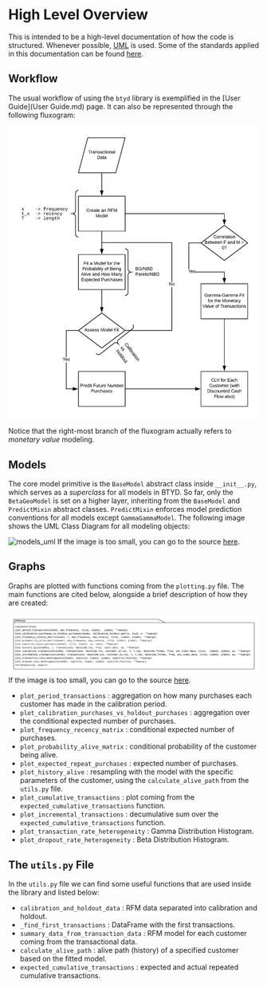 # High Level Overview

This is intended to be a high-level documentation of how the code is structured. Whenever possible, [UML](https://en.wikipedia.org/wiki/Unified_Modeling_Language) is used. Some of the standards applied in this documentation can be found [here](https://www.lucidchart.com/pages/uml-class-diagram).

## Workflow

The usual workflow of using the `btyd` library is exemplified in the [User Guide](User Guide.md) page. It can also be represented through the following fluxogram:

![Basic Workflow](https://raw.githubusercontent.com/ColtAllen/btyd/main/docs/source/_static/btyd_workflow.png)

Notice that the right-most branch of the fluxogram actually refers to *monetary value* modeling.

## Models

The core model primitive is the `BaseModel` abstract class inside `__init__.py`, which serves as a *superclass* for all models in BTYD. So far, only the `BetaGeoModel` is set on a higher layer, inheriting from the `BaseModel` and `PredictMixin` abstract classes. `PredictMixin` enforces model prediction conventions for all models except `GammaGammaModel`. The following image shows the UML Class Diagram for all modeling objects:

![models_uml](https://raw.githubusercontent.com/ColtAllen/btyd/main/docs/docs/source/_static/models_uml.png)
If the image is too small, you can go to the source [here](https://raw.githubusercontent.com/ColtAllen/btyd/main/docs/source/_static/models_uml.png).

## Graphs

Graphs are plotted with functions coming from the `plotting.py` file. The main functions are cited below, alongside a brief description of how they are created:

![plotting.py functions](https://raw.githubusercontent.com/ColtAllen/btyd/main/docs/source/_static/btyd_plotting.png)
If the image is too small, you can go to the source [here](https://raw.githubusercontent.com/ColtAllen/btyd/main/docs/source/_static/btyd_plotting.png).

- `plot_period_transactions` : aggregation on how many purchases each customer has made in the calibration period.
- `plot_calibration_purchases_vs_holdout_purchases` : aggregation over the conditional expected number of purchases.
- `plot_frequency_recency_matrix` : conditional expected number of purchases.
- `plot_probability_alive_matrix` : conditional probability of the customer being alive.
- `plot_expected_repeat_purchases` : expected number of purchases.
- `plot_history_alive` : resampling with the model with the specific parameters of the customer, using the `calculate_alive_path` from the `utils.py` file.
- `plot_cumulative_transactions` : plot coming from the `expected_cumulative_transactions` function.
- `plot_incremental_transactions` : decumulative sum over the `expected_cumulative_transactions` function.
- `plot_transaction_rate_heterogeneity` : Gamma Distribution Histogram.
- `plot_dropout_rate_heterogeneity` : Beta Distribution Histogram.

## The `utils.py` File

In the `utils.py` file we can find some useful functions that are used inside the library and listed below:

- `calibration_and_holdout_data` : RFM data separated into calibration and holdout.
- `_find_first_transactions` : DataFrame with the first transactions.
- `summary_data_from_transaction_data` : RFM model for each customer coming from the transactional data.
- `calculate_alive_path` : alive path (history) of a specified customer based on the fitted model.
- `expected_cumulative_transactions` : expected and actual repeated cumulative transactions.